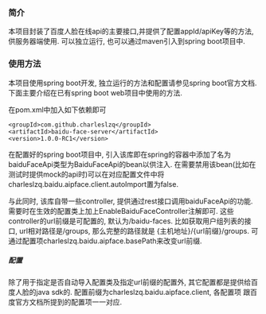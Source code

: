 ### 简介
本项目封装了百度人脸在线api的主要接口,并提供了配置appId/apiKey等的方法, 供服务器端使用. 可以独立运行, 也可以通过maven引入到spring boot项目中.

### 使用方法
本项目使用spring boot开发, 独立运行的方法和配置请参见spring boot官方文档. 下面主要介绍在已有spring boot web项目中使用的方法.

在pom.xml中加入如下依赖即可

    <groupId>com.github.charleslzq</groupId>
    <artifactId>baidu-face-server</artifactId>
    <version>1.0.0-RC1</version>
    
在配置好的spring boot项目中, 引入该库即在spring的容器中添加了名为baiduFaceApi类型为BaiduFaceApi的bean以供注入.
在需要禁用该bean(比如在测试时提供mock的api时)可以在对应配置文件中将charleslzq.baidu.aipface.client.autoImport置为false.

与此同时, 该库自带一些controller, 提供通过rest接口调用baiduFaceApi的功能. 需要时在生效的配置类上加上EnableBaiduFaceController注解即可.
这些controller的url前缀是可配置的, 默认为/baidu-faces. 比如获取用户组列表的接口, url相对路径是/groups, 那么完整的路径就是
{主机地址}/{url前缀}/groups. 可通过配置项charleslzq.baidu.aipface.basePath来改变url前缀.

##### 配置
除了用于指定是否自动导入配置类及指定url前缀的配置外, 其它配置都是提供给百度人脸的java sdk的. 配置前缀为charleslzq.baidu.aipface.client, 各配置项
跟百度官方文档所提到的配置项一一对应.  

